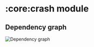 # :core:crash module
## Dependency graph
![Dependency graph](../../docs/images/graphs/dep_graph_core_crash.svg)
